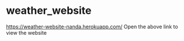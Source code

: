 # weather_website
https://weather-website-nanda.herokuapp.com/
Open the above link to view the website
